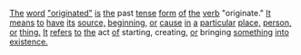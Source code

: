 [The](./the.md) [word](./word.md) ["originated"](./originated.md) [is](./is.md) [the](./the.md) past [tense](./tense.md) [form](./form.md) [of](./of.md) [the](./the.md) [verb](./verb.md) "originate." [It](./it.md) [means](./means.md) [to](./to.md) [have](./have.md) [its](./its.md) [source,](./source.md) [beginning,](./beginning.md) [or](./or.md) [cause](./cause.md) [in](./in.md) [a](./a.md) [particular](./particular.md) [place,](./place.md) [person,](./person.md) [or](./or.md) [thing.](./thing.md) [It](./it.md) [refers](./refers.md) [to](./to.md) [the](./the.md) act [of](./of.md) starting, creating, [or](./or.md) bringing [something](./something.md) [into](./into.md) [existence.](./existence.md)